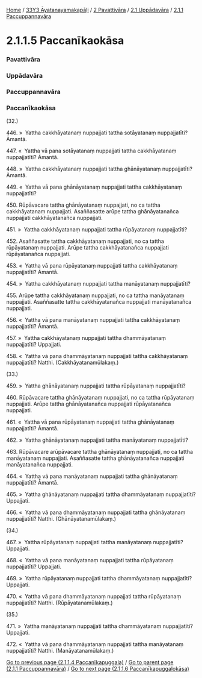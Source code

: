 
[Home](/) / [33Y3 Āyatanayamakapāḷi](/tipitaka/33Y3.md) / [2 Pavattivāra](/tipitaka/33Y3/2.md) / [2.1 Uppādavāra](/tipitaka/33Y3/2/2.1.md) / [2.1.1 Paccuppannavāra](/tipitaka/33Y3/2/2.1/2.1.1.md)

# 2.1.1.5 Paccanīkaokāsa

### Pavattivāra

### Uppādavāra

### Paccuppannavāra

### Paccanīkaokāsa

(32.)

446\. »  Yattha cakkhāyatanaṃ nuppajjati tattha sotāyatanaṃ nuppajjatīti? Āmantā.

447\. «  Yattha vā pana sotāyatanaṃ nuppajjati tattha cakkhāyatanaṃ nuppajjatīti? Āmantā.

448\. »  Yattha cakkhāyatanaṃ nuppajjati tattha ghānāyatanaṃ nuppajjatīti? Āmantā.

449\. «  Yattha vā pana ghānāyatanaṃ nuppajjati tattha cakkhāyatanaṃ nuppajjatīti?

450\. Rūpāvacare tattha ghānāyatanaṃ nuppajjati, no ca tattha cakkhāyatanaṃ nuppajjati. Asaññasatte arūpe tattha ghānāyatanañca nuppajjati cakkhāyatanañca nuppajjati.

451\. »  Yattha cakkhāyatanaṃ nuppajjati tattha rūpāyatanaṃ nuppajjatīti?

452\. Asaññasatte tattha cakkhāyatanaṃ nuppajjati, no ca tattha rūpāyatanaṃ nuppajjati. Arūpe tattha cakkhāyatanañca nuppajjati rūpāyatanañca nuppajjati.

453\. «  Yattha vā pana rūpāyatanaṃ nuppajjati tattha cakkhāyatanaṃ nuppajjatīti? Āmantā.

454\. »  Yattha cakkhāyatanaṃ nuppajjati tattha manāyatanaṃ nuppajjatīti?

455\. Arūpe tattha cakkhāyatanaṃ nuppajjati, no ca tattha manāyatanaṃ nuppajjati. Asaññasatte tattha cakkhāyatanañca nuppajjati manāyatanañca nuppajjati.

456\. «  Yattha vā pana manāyatanaṃ nuppajjati tattha cakkhāyatanaṃ nuppajjatīti? Āmantā.

457\. »  Yattha cakkhāyatanaṃ nuppajjati tattha dhammāyatanaṃ nuppajjatīti? Uppajjati.

458\. «  Yattha vā pana dhammāyatanaṃ nuppajjati tattha cakkhāyatanaṃ nuppajjatīti? Natthi. (Cakkhāyatanamūlakaṃ.)

(33.)

459\. »  Yattha ghānāyatanaṃ nuppajjati tattha rūpāyatanaṃ nuppajjatīti?

460\. Rūpāvacare tattha ghānāyatanaṃ nuppajjati, no ca tattha rūpāyatanaṃ nuppajjati. Arūpe tattha ghānāyatanañca nuppajjati rūpāyatanañca nuppajjati.

461\. «  Yattha vā pana rūpāyatanaṃ nuppajjati tattha ghānāyatanaṃ nuppajjatīti? Āmantā.

462\. »  Yattha ghānāyatanaṃ nuppajjati tattha manāyatanaṃ nuppajjatīti?

463\. Rūpāvacare arūpāvacare tattha ghānāyatanaṃ nuppajjati, no ca tattha manāyatanaṃ nuppajjati. Asaññasatte tattha ghānāyatanañca nuppajjati manāyatanañca nuppajjati.

464\. «  Yattha vā pana manāyatanaṃ nuppajjati tattha ghānāyatanaṃ nuppajjatīti? Āmantā.

465\. »  Yattha ghānāyatanaṃ nuppajjati tattha dhammāyatanaṃ nuppajjatīti? Uppajjati.

466\. «  Yattha vā pana dhammāyatanaṃ nuppajjati tattha ghānāyatanaṃ nuppajjatīti? Natthi. (Ghānāyatanamūlakaṃ.)

(34.)

467\. »  Yattha rūpāyatanaṃ nuppajjati tattha manāyatanaṃ nuppajjatīti? Uppajjati.

468\. «  Yattha vā pana manāyatanaṃ nuppajjati tattha rūpāyatanaṃ nuppajjatīti? Uppajjati.

469\. »  Yattha rūpāyatanaṃ nuppajjati tattha dhammāyatanaṃ nuppajjatīti? Uppajjati.

470\. «  Yattha vā pana dhammāyatanaṃ nuppajjati tattha rūpāyatanaṃ nuppajjatīti? Natthi. (Rūpāyatanamūlakaṃ.)

(35.)

471\. »  Yattha manāyatanaṃ nuppajjati tattha dhammāyatanaṃ nuppajjatīti? Uppajjati.

472\. «  Yattha vā pana dhammāyatanaṃ nuppajjati tattha manāyatanaṃ nuppajjatīti? Natthi. (Manāyatanamūlakaṃ.)

[Go to previous page (2.1.1.4 Paccanīkapuggala)](/tipitaka/33Y3/2/2.1/2.1.1/2.1.1.4.md) / [Go to parent page (2.1.1 Paccuppannavāra)](/tipitaka/33Y3/2/2.1/2.1.1.md) / [Go to next page (2.1.1.6 Paccanīkapuggalokāsa)](/tipitaka/33Y3/2/2.1/2.1.1/2.1.1.6.md)


